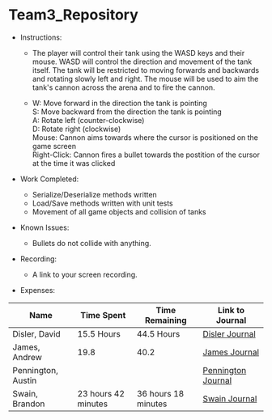 # Team3_Repository

* Instructions: 
  * The player will control their tank using the WASD keys and their mouse. WASD will control the direction and movement of the tank itself. The tank will be restricted to moving forwards and backwards and rotating slowly left and right. The mouse will be used to aim the tank's cannon across the arena and to fire the cannon.

  * W: Move forward in the direction the tank is pointing  
S: Move backward from the direction the tank is pointing  
A: Rotate left (counter-clockwise)   
D: Rotate right (clockwise)  
Mouse: Cannon aims towards where the cursor is positioned on the game screen   
Right-Click: Cannon fires a bullet towards the postition of the cursor at the time it was clicked  

* Work Completed: 
  * Serialize/Deserialize methods written
  * Load/Save methods written with unit tests
  * Movement of all game objects and collision of tanks
* Known Issues: 
  * Bullets do not collide with anything.
* Recording: 
  * A link to your screen recording.
* Expenses:    

Name | Time Spent | Time Remaining | Link to Journal
------ | ------ | ------ | ------
Disler, David | 15.5 Hours | 44.5 Hours | [Disler Journal](https://github.com/Cps209-Team-3/Team3_Repository/wiki/DislerJournal)
James, Andrew | 19.8 | 40.2 | [James Journal](https://github.com/Cps209-Team-3/Team3_Repository/wiki/JamesJournal)
Pennington, Austin | | | [Pennington Journal](https://github.com/Cps209-Team-3/Team3_Repository/wiki/PenningtonJournal)
Swain, Brandon | 23 hours 42 minutes | 36 hours 18 minutes | [Swain Journal](https://github.com/Cps209-Team-3/Team3_Repository/wiki/SwainJournal)


